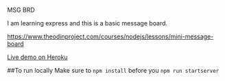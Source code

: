 MSG BRD

I am learning express and this is a basic message board.

https://www.theodinproject.com/courses/nodejs/lessons/mini-message-board

[Live demo on Heroku](https://exp-msgbrd.herokuapp.com)

##To run locally
Make sure to `npm install` before you `npm run startserver`
